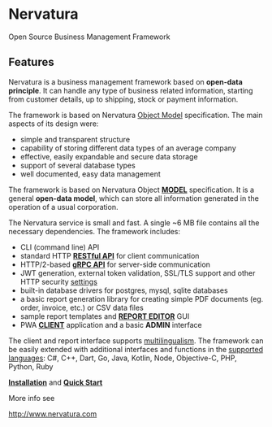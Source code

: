 Nervatura
=========

Open Source Business Management Framework

## Features

Nervatura is a business management framework based on **open-data principle**. It can handle any type of business related information, starting from customer details, up to shipping, stock or payment information.

The framework is based on Nervatura [Object Model](https://nervatura.github.io/nervatura-docs/#/model) specification. The main aspects of its design were:

* simple and transparent structure
* capability of storing different data types of an average company
* effective, easily expandable and secure data storage
* support of several database types
* well documented, easy data management

The framework is based on Nervatura Object [**MODEL**](https://nervatura.github.io/nervatura/model) specification. It is a general **open-data model**, which can store all information generated in the operation of a usual corporation.

The Nervatura service is small and fast. A single ~6 MB file contains all the necessary dependencies.
The framework includes:
- CLI (command line) API
- standard HTTP [**RESTful API**](https://nervatura.github.io/nervatura/api) for client communication
- HTTP/2-based [**gRPC API**](https://nervatura.github.io/nervatura/grpc) for server-side communication
- JWT generation, external token validation, SSL/TLS support and other HTTP security [settings](https://github.com/nervatura/nervatura-service/blob/master/.env.example)
- built-in database drivers for postgres, mysql, sqlite databases
- a basic report generation library for creating simple PDF documents (eg. order, invoice, etc.) 
or CSV data files
- sample report templates and [**REPORT EDITOR**](https://nervatura.github.io/nervatura/docs/editor) GUI
- PWA [**CLIENT**](https://nervatura.github.io/nervatura/docs) application and a basic **ADMIN** interface

The client and report interface supports [multilingualism](https://nervatura.github.io/nervatura/#customize-the-appearance). The framework can be easily extended with additional interfaces and functions in the [supported languages](https://grpc.io/docs/languages/): 
C#, C++, Dart, Go, Java, Kotlin, Node, Objective-C, PHP, Python, Ruby

[**Installation**](https://nervatura.github.io/nervatura/#installation) and [**Quick Start**](https://nervatura.github.io/nervatura/#quick-start)

More info see 

http://www.nervatura.com
